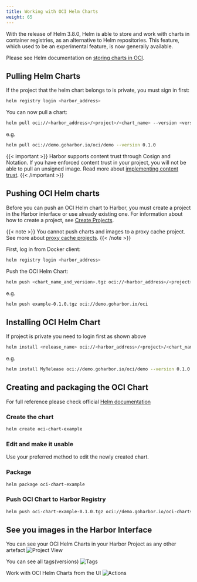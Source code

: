 ```yaml
---
title: Working with OCI Helm Charts
weight: 65
---
```


With the release of Helm 3.8.0, Helm is able to store and work with charts in container registries, as an alternative to Helm repositories. This feature, which used to be an experimental feature, is now generally available.

Please see Helm documentation on [storing charts in OCI](https://helm.sh/blog/storing-charts-in-oci/).

## Pulling Helm Charts

If the project that the helm chart belongs to is private, you must sign in first:

```sh
helm registry login <harbor_address>
```

You can now pull a chart:

```sh
helm pull oci://<harbor_address>/<project>/<chart_name> --version <version>
```

e.g.
```sh
helm pull oci://demo.goharbor.io/oci/demo --version 0.1.0
```

{{< important >}}
Harbor supports content trust through Cosign and Notation. If you have enforced content trust in your project, you will not be able to pull an unsigned image. Read more about [implementing content trust](../../project-configuration/implementing-content-trust/).
{{< /important >}}

## Pushing OCI Helm charts

Before you can push an OCI Helm chart  to Harbor, you must create a project in the Harbor interface or use already existing one. For information about how to create a project, see [Create Projects](../create-projects/_index.md).

{{< note >}}
You cannot push charts and images to a proxy cache project. See more about [proxy cache projects](../../../administration/configure-proxy-cache/).
{{< /note >}}

First, log in from Docker client:

```sh
helm registry login <harbor_address>
```

Push the OCI Helm Chart:

```sh
helm push <chart_name_and_version>.tgz oci://<harbor_address>/<project>
```

e.g.
```sh
helm push example-0.1.0.tgz oci://demo.goharbor.io/oci
```

## Installing OCI Helm Chart

If project is private you need to login first as shown above

```sh
helm install <release_name> oci://<harbor_address>/<project>/<chart_name> --version <version>
```

e.g.
```sh
helm install MyRelease oci://demo.goharbor.io/oci/demo --version 0.1.0
```

## Creating and packaging the OCI Chart
For full reference please check official [Helm documentation]()

### Create the chart
```sh
helm create oci-chart-example
```

### Edit and make it usable
Use your preferred method to edit the newly created chart.

### Package
```sh
helm package oci-chart-example
```

### Push OCI Chart to Harbor Registry
```sh
helm push oci-chart-example-0.1.0.tgz oci://demo.goharbor.io/oci-charts
```

## See you images in the Harbor Interface

You can see your OCI Helm Charts in your Harbor Project as any other artefact
![Project View](../../../img/oci/oci-chart-main-view.png)

You can see all tags(versions)
![Tags](../../../img/oci/oci-chart-tags.png)

Work with OCI Helm Charts from the UI
![Actions](../../../img/oci/oci-chart-actions.png)